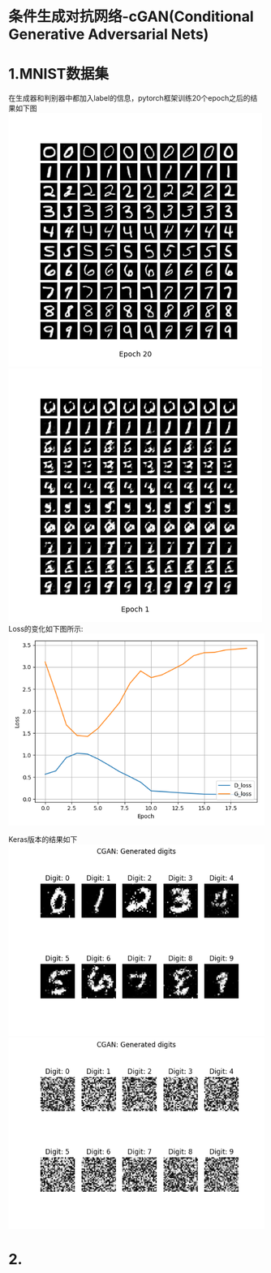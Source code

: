 条件生成对抗网络-cGAN(Conditional Generative Adversarial Nets)
===
# 1.MNIST数据集
在生成器和判别器中都加入label的信息，pytorch框架训练20个epoch之后的结果如下图<br/>
![images](results/MNIST_cDCGAN_20.png)
![images](results/pytorch_mnist.gif)<br/>
Loss的变化如下图所示:
![images](results/MNIST_cDCGAN_train_hist.png)

Keras版本的结果如下<br/>
![images](results/keras_mnist_9800.png)<br/>
![images](results/keras_mnist.gif)

# 2.
